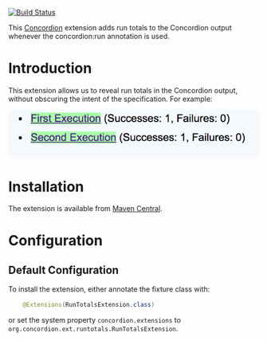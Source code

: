 [![Build Status](https://travis-ci.org/concordion/concordion-run-totals-extension.svg?branch=master)](https://travis-ci.org/concordion/concordion-logging-tooltip-extension)

This [Concordion](http://www.concordion.org) extension adds run totals to the Concordion output whenever the concordion:run annotation is used.


# Introduction

This extension allows us to reveal run totals in the Concordion output, without obscuring the intent of the specification. For example:

![Logging Tooltip Image](images/RunTotalsOutput.png)



# Installation
The extension is available from [Maven Central](http://search.maven.org/#artifactdetails%7Corg.concordion%7Cconcordion-run-totals-extension%7C1.1.2%7Cjar).</a>

# Configuration

## Default Configuration


To install the extension, either annotate the fixture class with:

```java
    @Extensions(RunTotalsExtension.class)
```

or set the system property `concordion.extensions` to `org.concordion.ext.runtotals.RunTotalsExtension`.
